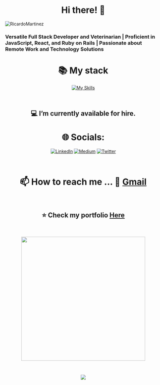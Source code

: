 <div align="center"> <h1>Hi there! 👋</h1> </div>
  
  ![RicardoMartinez](https://github.com/bohaz/bohaz/assets/127757182/a5776b85-6638-4452-9edf-c430350833ec)



### Versatile Full Stack Developer and Veterinarian | Proficient in JavaScript, React, and Ruby on Rails | Passionate about Remote Work and Technology Solutions

<div align="center">
  
# 📚 My stack
[![My Skills](https://skillicons.dev/icons?i=js,html,css,react,redux,jest,sass,ruby,git,bootstrap,github,webpack,figma,postgresql,tailwind,materialui,stackoverflow,postman)](https://skillicons.dev)

</div>

<br>

<div align="center">

## 💻 I’m currently available for hire.
  
</div>

<div align="center">
  
# 🌐 Socials:
  
[![LinkedIn](https://img.shields.io/badge/LinkedIn-%230077B5.svg?logo=linkedin&logoColor=white)](https://www.linkedin.com/in/ricardomartínez∴/) [![Medium](https://img.shields.io/badge/Medium-12100E?logo=medium&logoColor=white)](https://medium.com/@ricardomartinezvet) [![Twitter](https://img.shields.io/badge/Twitter-%231DA1F2.svg?logo=Twitter&logoColor=white)](https://twitter.com/Ricardo29115571)

</div>

<br>

<div align="center">

# 📫 How to reach me ... 📧 [Gmail](mailto:rudicarrilloypr@gmail.com) 
  
</div> 

<br>

<div align="center">

## ⭐️ Check my portfolio [Here](https://bohaz.github.io/First-mobile-project/)
  
</div>

<br>

<div align="center">

[<img width="400" src="https://github-readme-stats.vercel.app/api?username=bohaz&show_icons=true"/>](https://github.com/bohaz/)
  
</div>
</br>
<p align="center">   <img alingn="center" src="https://profile-counter.glitch.me/boaz/count.svg" /></p>
